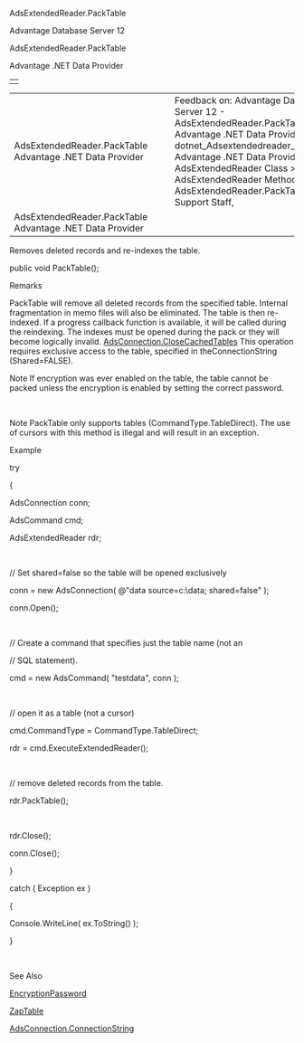 AdsExtendedReader.PackTable




Advantage Database Server 12  

AdsExtendedReader.PackTable

Advantage .NET Data Provider

|  |
| --- |
|  |

|  |  |  |  |  |
| --- | --- | --- | --- | --- |
| AdsExtendedReader.PackTable  Advantage .NET Data Provider |  |  | Feedback on: Advantage Database Server 12 - AdsExtendedReader.PackTable Advantage .NET Data Provider dotnet\_Adsextendedreader\_packtable Advantage .NET Data Provider > AdsExtendedReader Class > AdsExtendedReader Methods > AdsExtendedReader.PackTable / Dear Support Staff, |  |
| AdsExtendedReader.PackTable  Advantage .NET Data Provider |  |  |  |  |

Removes deleted records and re-indexes the table.

public void PackTable();

Remarks

PackTable will remove all deleted records from the specified table. Internal fragmentation in memo files will also be eliminated. The table is then re-indexed. If a progress callback function is available, it will be called during the reindexing. The indexes must be opened during the pack or they will become logically invalid. [AdsConnection.CloseCachedTables](dotnet_adsconnection_closecachedtables.htm) This operation requires exclusive access to the table, specified in theConnectionString (Shared=FALSE).

Note If encryption was ever enabled on the table, the table cannot be packed unless the encryption is enabled by setting the correct password.

 

Note PackTable only supports tables (CommandType.TableDirect). The use of cursors with this method is illegal and will result in an exception.

Example

try

{

AdsConnection conn;

AdsCommand cmd;

AdsExtendedReader rdr;

 

// Set shared=false so the table will be opened exclusively

conn = new AdsConnection( @"data source=c:\data; shared=false" );

conn.Open();

 

// Create a command that specifies just the table name (not an

// SQL statement).

cmd = new AdsCommand( "testdata", conn );

 

// open it as a table (not a cursor)

cmd.CommandType = CommandType.TableDirect;

rdr = cmd.ExecuteExtendedReader();

 

// remove deleted records from the table.

rdr.PackTable();

 

rdr.Close();

conn.Close();

}

catch ( Exception ex )

{

Console.WriteLine( ex.ToString() );

}

 

See Also

[EncryptionPassword](dotnet_adsextendedreader_encryptionpassword.htm)

[ZapTable](dotnet_adsextendedreader_zaptable.htm)

[AdsConnection.ConnectionString](dotnet_adsconnection_connectionstring.htm)